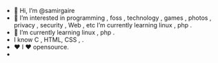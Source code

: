 - 👋 Hi, I’m @samirgaire
- 👀 I’m interested in  programming , foss , technology , games , photos , privacy , security , Web , etc I’m currently learning linux , php .
- 🌱 I’m currently learning linux , php .
-    I know C , HTML, CSS , .
- ❤️ I ❤️ opensource.
- 
<!---
samirgaire10/samirgaire10 is a ✨ special ✨ repository because its `README.md` (this file) appears on your GitHub profile.
You can click the Preview link to take a look at your changes.
--->


